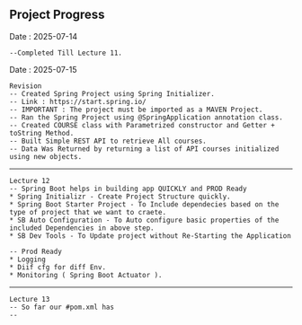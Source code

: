 ## Project Progress

Date : 2025-07-14
    
    --Completed Till Lecture 11.

Date : 2025-07-15

    Revision
    -- Created Spring Project using Spring Initializer. 
    -- Link : https://start.spring.io/
    -- IMPORTANT : The project must be imported as a MAVEN Project.
    -- Ran the Spring Project using @SpringApplication annotation class.
    -- Created COURSE class with Parametrized constructor and Getter + toString Method.
    -- Built Simple REST API to retrieve All courses.
    -- Data Was Returned by returning a list of API courses initialized using new objects.

___
 
    Lecture 12
    -- Spring Boot helps in building app QUICKLY and PROD Ready
    * Spring Initializr - Create Project Structure quickly.
    * Spring Boot Starter Project - To Include dependecies based on the type of project that we want to craete.
    * SB Auto Configuration - To Auto configure basic properties of the included Dependencies in above step.
    * SB Dev Tools - To Update project without Re-Starting the Application

    -- Prod Ready
    * Logging
    * Diif cfg for diff Env.
    * Monitoring ( Spring Boot Actuator ).

---
    Lecture 13
    -- So far our #pom.xml has
    -- 